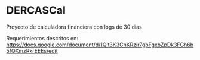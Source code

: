 # DERCASCal
Proyecto de calculadora financiera con logs de 30 dias


Requerimientos descritos en:
  https://docs.google.com/document/d/1Qit3K3CnKRzir7gbFgxbZpDk3FGh6b5fQXmzRkrEEEs/edit
